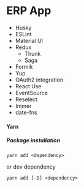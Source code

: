 # ERP App
- Husky
- ESLint
- Material UI
- Redux
    - Thunk
    - Saga
- Formik
- Yup
- OAuth2 integration
- React Use
- EventSource
- Reselect
- Immer
- date-fns

#### Yarn

##### Package installation

```
yarn add <dependency>
```

or dev dependency

```
yarn add [-D] <dependency>
```